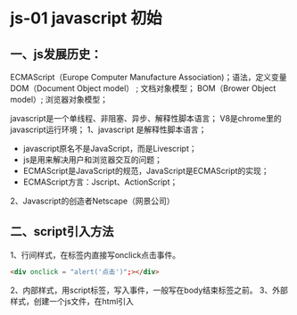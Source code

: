 # js-01 javascript 初始
## 一、js发展历史：

ECMAScript（Europe Computer Manufacture Association)；语法，定义变量
DOM（Document Object model） ; 文档对象模型；
BOM（Brower Object model）; 浏览器对象模型；

javascript是一个单线程、非阻塞、异步、解释性脚本语言；
V8是chrome里的javascript运行环境；
1、javascript 是解释性脚本语言；
* javascript原名不是JavaScript，而是Livescript；
* js是用来解决用户和浏览器交互的问题；
* ECMAScript是JavaScript的规范，JavaScript是ECMAScript的实现；
* ECMAScript方言：Jscript、ActionScript；


2、Javascript的创造者Netscape（网景公司）

## 二、script引入方法

1、行间样式，在标签内直接写onclick点击事件。
```html
<div onclick = "alert('点击')";></div>
```
2、内部样式，用script标签，写入事件，一般写在body结束标签之前。
3、外部样式，创建一个js文件，在html引入<script src="">，src输入地址；

放置位置：当浏览器解析script标签时，会暂停构建DOM，完成后才会从暂停的地方重新开始，也就是说，如果想在首屏渲染快，就越不应该在首屏就加载JS文件，所以都建议将script标签放在body结束标签之前的原因；
也可以在script标签上添加defer属性，规定是否对脚本执行进行延迟，直到页面加载为止；
```html
<script defer='defer'>
```


## 三、基本使用语法
1、注释
单行注释：//     多行注释：/**/    。
单行注释一般用在一行代码上，多行注释一般用在函数上边；
";"和回车表示一条语句的结束，
2、js字符串类型可以是双引号也可以是单引号；


理解：
a.在script的标签中有错误的代码，错误后面的代码都不执行；
b.一个页面可以使用多个script标签，在一对script的标签里写错了代码，不会影响到其他script标签的代码；
c.script的标准写法：<script type="text/javascript">或者写language="JavaScript";
d.在html5当中是不需要写这个type的，在严谨的浏览器，需要写上，在不兼容的时候，写上两个都是可以的；
g.不要在引入js的标签里面写任何js代码，可能导致文件js文件加载异常；
h.如果script标签放在html后面，浏览器会自动放进body中的内容最后面；


2、变量的命名规则
a.不能有中划线，需要使用驼峰命名
b. 严格区分大小写
c. 可以以$符和下划线开头，不能以数字开头
d. 不能使用保留字和关键字
e. 起有意义的变量名

3、关键字，浏览器当中标签名字也就是关键字，比如script，var；

4、进制
以0开头的值为进制，16进制以0x开头，默认是十进制
八进制：遇八进1，十六进制，遇十六进1；
例如：07，表示八进制的7,      10，表示八进制的8；
0xa 表示十六进制的10；

5、变量
变量声明，有var，有变量名字，没有值；
变量初始化，有var，有变量名字有值；
var num=10
可以说是声明变量并初始化--变量的初始化--声明变量赋值；



6、声明变量的方式
先声明，后赋值    var a;     a=12;
声明并赋值：var a=12;
声明多个变量时：var x,y,z;     x=1;y=2;z=3;或var x=1,y=2,z=3；
声明多个值相同的变量时 var a=b=c=12，只有第一个有var。
只声明不负值时，变量为undefined;
变量名不能重复声明，后声明的会覆盖掉前面的声明；


7、变量交换：
1.借助第三个变量交换；
var n=a;
a=b;
b=n;
2.相加：一般适用于数字交换；
a=a+b;
b=a-b;
a=a-b;



## 四、简单交互

1、找到谁
通过id名获取元素：`document.getElementById("box")`;

2、干什么：
`document.getElementById("box").onclick = function(){}`
通过(by)id获取(get)元素(Element)并声明变量。

3、结果是什么：
`document.getElementById("box").onclick = function(){alert(1);}`




## 四、获取元素
1、通过标签名获取元素；
`document.getElementsByTagName("")`;
获取到的都是类数组；当只有一个类名时，可以直接在括号后加中括号下标；
获取到数组中的某个具体标签需要加下标，从0开始；

2、通过类名获取元素（IE9+）
`document.getElementsByClassName("")`;
获取之后也是类数组，
通过className获取的元素，属于；

3、从父元素通过标签名获取元素：
`父元素.getElementsByTagName("类名")`;
`父元素.getElementsByClassName("")`;

4、通过css选择器来获取元素；
`document.querySelector("css选择器选择")`;    返回的是一个
`document.querySelectorAll("css选择器选择")`； 返回的是一组；
比如：`ul.querySelectorAll('[title^="3"]')`;   title属性以3开头的；
`document`也可以是父级元素；
括号获取和css选择器一样选择，兼容IE8+；

5、也可以通过window.id名   也可以获取；

6、现在通过给元素设置id名，可以直接调用事件，不需要获取了；
```js
<button id='btn1'>按钮</button>
btn1.onclick = function(){
    consle.log('11111111111')
}
```

## 五、鼠标事件

元素.事件 = function(){}

1、单击事件，
    onclick，单击触发

2、双击事件，
    ondblclick，双击触发

3、移入，
    onmouseover，鼠标移入触发，移入子元素再次触发；

4、移入，
    onmouseenter，鼠标移入触发，移入子元素不触发，穿过子元素；

5、移出，
    onmouseout，当鼠标离开时会触发，移入子元素也触发离开；

6、移出
    onmouseleave；移入子元素不触发离开；

7、移动
    onmousemove；鼠标经过元素每一个点都会触发一次。

8、按下
    onmousedown；鼠标按下会触发

9、抬起
    onmouseup；鼠标松开会触发；和onmousedown组成一个完整的单击事件；

10、菜单
    oncontextmenu；右键触发菜单；



## 六、操作内容

1、获取内容
元素.innerHTML   可以识别标签；
元素.innerText      不能识别标签，纯文本；

2、设置
变量.innerHTML = "";    赋值
变量.innerText = "";     赋值



## 七、表单操作内容

表单有三种，input,textarea,select。

1、获取
input.value;  获取的是value值；
textarea.value;  获取的是value值；
select.value；获取的是里面默认被选中的value值；
元素.checked=true；复选框被选中

2、设置
input.value = ""; 改变其中的内容
select.value = ""; 改变默认选中项；



## 八、操作元素属性

1、获取
    变量名.属性名。例如:a.href；
    获取类名时：变量名.className;  需要大写；
2、设置
    box.id = "obox";
    a.href = "http://baidu.com";
    img.src = "1.jpg"；js外部文件时路劲要以html文件来找；



## 九、操作元素样式

1、获取
    元素.style.属性值；只能获取行内样式；

2、设置
(1)元素.style.属性值 = "";（设置的样式也都是在行内样式）
属性值是font-size有中划线的时候，需要fontSize；去掉中划线，第二个单词首字母大写；
(2)元素.style.cssText = "";   可以写多个样式；
(3)元素.style = "";   可以写多个样式， //行间样式会全部替换掉；分号隔开;
常用: 元素.clssName，写一个类名，使用时添加类名



## 六、document.write()；
document.write() 和 innerHTML 的功能类似，操作标签的内容，但是 document.write() 只能操作 body 的内容。

document.write() 和 innerHTML 的区别：
1.document.write() 可以识别标签。
2.document.write() 会覆盖标签中已有的内容，但是不会覆盖 document.write() 添
加的内容。
3.document.write() 只能操作 body 的内容。
4.document.write() == document.body.innerHTML。


## 十、常用方法
1、document.write(); 在页面添加内容。
2、prompt()；打开浏览器弹窗输入；
2、alert 弹窗
3、console.log(内容) 输出到控制台
4、+ 拼接符 可以将前后内容链接起来，组成一串完整的代码；
5、javascript:void(0);    写在a标签里面，阻止浏览器刷新，#号也行，点击之后http地址自动多个#，并文字变色；

window.onload = function(){}   
当前页面加载完之后再执行函数中的代码
可以将script写在body内容之上；


## 高频面试题：
● 什么是 JavaScript ？
● JavaScript 与 ECMAScript 的关系？
● 变量的命名规则？
● window.onload 的作用？
● document.write() 与 innerHTML 的区别？

